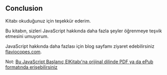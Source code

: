 
## Conclusion

Kitabı okuduğunuz için teşekkür ederim.
 
Bu kitabın, sizleri JavaScript hakkında daha fazla şeyler öğrenmeye teşvik etmesini umuyorum.

JavaScript hakkında daha fazlası için blog sayfamı ziyaret edebilirsiniz [flaviocopes.com](https://flaviocopes.com/).

Not: [Bu JavaScript Başlanıç ElKitabı'na orijinal dilinde PDF ya da ePub formatında erişebilirsiniz](https://flaviocopes.com/page/javascript-handbook/)
